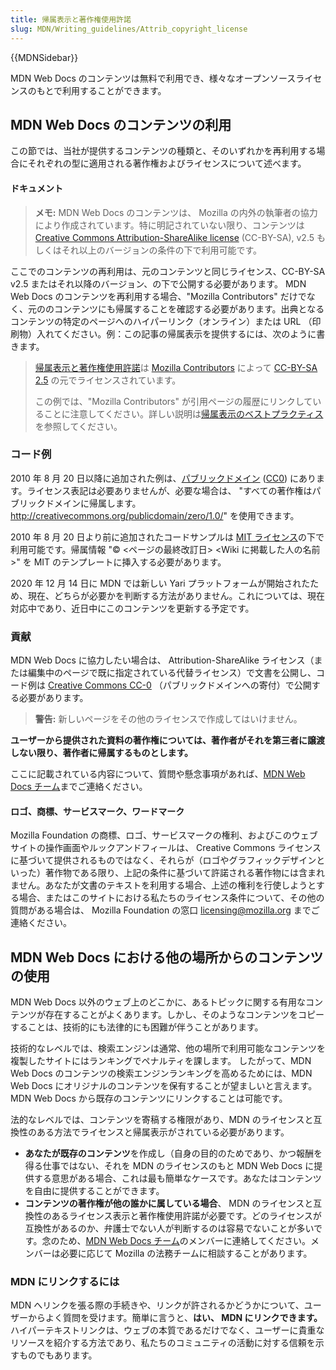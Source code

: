 ```yaml
---
title: 帰属表示と著作権使用許諾
slug: MDN/Writing_guidelines/Attrib_copyright_license
---
```


{{MDNSidebar}}

MDN Web Docs のコンテンツは無料で利用でき、様々なオープンソースライセンスのもとで利用することができます。

## MDN Web Docs のコンテンツの利用

この節では、当社が提供するコンテンツの種類と、そのいずれかを再利用する場合にそれぞれの型に適用される著作権およびライセンスについて述べます。

#### ドキュメント

> **メモ:** MDN Web Docs のコンテンツは、 Mozilla の内外の執筆者の協力により作成されています。特に明記されていない限り、コンテンツは [Creative Commons Attribution-ShareAlike license](https://creativecommons.org/licenses/by-sa/2.5/) (CC-BY-SA), v2.5 もしくはそれ以上のバージョンの条件の下で利用可能です。

ここでのコンテンツの再利用は、元のコンテンツと同じライセンス、CC-BY-SA v2.5 またはそれ以降のバージョン、の下で公開する必要があります。 MDN Web Docs のコンテンツを再利用する場合、"Mozilla Contributors" だけでなく、元ののコンテンツにも帰属することを確認する必要があります。出典となるコンテンツの特定のページへのハイパーリンク（オンライン）または URL （印刷物）入れてください。例：この記事の帰属表示を提供するには、次のように書きます。

> [帰属表示と著作権使用許諾](/ja/docs/MDN/Writing_guidelines/Attrib_copyright_license)は [Mozilla Contributors](/ja/docs/MDN/About/contributors.txt) によって [CC-BY-SA 2.5](https://creativecommons.org/licenses/by-sa/2.5/) の元でライセンスされています。
>
> この例では、"Mozilla Contributors" が引用ページの履歴にリンクしていることに注意してください。詳しい説明は[帰属表示のベストプラクティス](https://wiki.creativecommons.org/wiki/Marking/Users)を参照してください。

### コード例

2010 年 8 月 20 日以降に追加された例は、[パブリックドメイン](https://creativecommons.org/publicdomain/zero/1.0/) ([CC0](https://creativecommons.org/publicdomain/zero/1.0/)) にあります。ライセンス表記は必要ありませんが、必要な場合は、 "すべての著作権はパブリックドメインに帰属します。<http://creativecommons.org/publicdomain/zero/1.0/>" を使用できます。

2010 年 8 月 20 日より前に追加されたコードサンプルは [MIT ライセンス](https://opensource.org/licenses/mit-license.php)の下で利用可能です。帰属情報 "© \<ページの最終改訂日> \<Wiki に掲載した人の名前>" を MIT のテンプレートに挿入する必要があります。

2020 年 12 月 14 日に MDN では新しい Yari プラットフォームが開始されたため、現在、どちらが必要かを判断する方法がありません。これについては、現在対応中であり、近日中にこのコンテンツを更新する予定です。

### 貢献

MDN Web Docs に協力したい場合は、 Attribution-ShareAlike ライセンス（または編集中のページで既に指定されている代替ライセンス）で文書を公開し、コード例は [Creative Commons CC-0](https://creativecommons.org/publicdomain/zero/1.0/) （パブリックドメインへの寄付）で公開する必要があります。

> **警告:** 新しいページをその他のライセンスで作成してはいけません。

**ユーザーから提供された資料の著作権については、著作者がそれを第三者に譲渡しない限り、著作者に帰属するものとします。**

ここに記載されている内容について、質問や懸念事項があれば、[MDN Web Docs チーム](https://github.com/mdn/mdn-community/discussions)までご連絡ください。

#### ロゴ、商標、サービスマーク、ワードマーク

Mozilla Foundation の商標、ロゴ、サービスマークの権利、およびこのウェブサイトの操作画面やルックアンドフィールは、 Creative Commons ライセンスに基づいて提供されるものではなく、それらが（ロゴやグラフィックデザインといった）著作物である限り、上記の条件に基づいて許諾される著作物には含まれません。あなたが文書のテキストを利用する場合、上述の権利を行使しようとする場合、またはこのサイトにおける私たちのライセンス条件について、その他の質問がある場合は、 Mozilla Foundation の窓口 [licensing@mozilla.org](mailto:licensing@mozilla.org) までご連絡ください。

## MDN Web Docs における他の場所からのコンテンツの使用

MDN Web Docs 以外のウェブ上のどこかに、あるトピックに関する有用なコンテンツが存在することがよくあります。しかし、そのようなコンテンツをコピーすることは、技術的にも法律的にも困難が伴うことがあります。

技術的なレベルでは、検索エンジンは通常、他の場所で利用可能なコンテンツを複製したサイトにはランキングでペナルティを課します。
したがって、MDN Web Docs のコンテンツの検索エンジンランキングを高めるためには、MDN Web Docs にオリジナルのコンテンツを保有することが望ましいと言えます。
MDN Web Docs から既存のコンテンツにリンクすることは可能です。

法的なレベルでは、コンテンツを寄稿する権限があり、MDN のライセンスと互換性のある方法でライセンスと帰属表示がされている必要があります。

- **あなたが既存のコンテンツ**を作成し（自身の目的のためであり、かつ報酬を得る仕事ではない、それを MDN のライセンスのもと MDN Web Docs に提供する意思がある場合、これは最も簡単なケースです。あなたはコンテンツを自由に提供することができます。
- **コンテンツの著作権が他の誰かに属している場合**、 MDN のライセンスと互換性のあるライセンス表示と著作権使用許諾が必要です。どのライセンスが互換性があるのか、弁護士でない人が判断するのは容易でないことが多いです。念のため、[MDN Web Docs チーム](https://github.com/mdn/mdn-community/discussions)のメンバーに連絡してください。メンバーは必要に応じて Mozilla の法務チームに相談することがあります。

### MDN にリンクするには

MDN へリンクを張る際の手続きや、リンクが許されるかどうかについて、ユーザーからよく質問を受けます。簡単に言うと、**はい、 MDN にリンクできます。** ハイパーテキストリンクは、ウェブの本質であるだけでなく、ユーザーに貴重なリソースを紹介する方法であり、私たちのコミュニティの活動に対する信頼を示すものでもあります。
